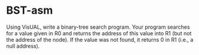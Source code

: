 # BST-asm
Using VisUAL, write a binary-tree search program. Your program searches for a value given in R0 and
returns the address of this value into R1 (but not the address of the node). If the value was not found, it
returns 0 in R1 (i.e., a null address).
